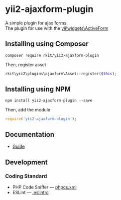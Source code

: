 # yii2-ajaxform-plugin

A simple plugin for ajax forms.  
The plugin for use with the [yii\widgets\ActiveForm](http://www.yiiframework.com/doc-2.0/yii-widgets-activeform.html)

## Installing using Composer

```
composer require rkit/yii2-ajaxform-plugin
```

Then, register asset
```php
rkit\yii2\plugins\ajaxform\Asset::register($this);
```

## Installing using NPM
```
npm install yii2-ajaxform-plugin --save
```

Then, add the module

```js
require('yii2-ajaxform-plugin');
```

## Documentation

- [Guide](/guide)

## Development

### Coding Standard

- PHP Code Sniffer — [phpcs.xml](./phpcs.xml)
- ESLint — [.eslintrc](./.eslintrc)
